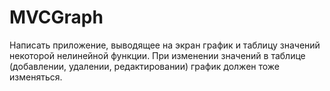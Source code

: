 # MVCGraph
Написать приложение, выводящее на экран график и таблицу значений некоторой нелинейной функции. При изменении значений в таблице (добавлении, удалении, редактировании) график должен тоже изменяться.
